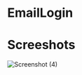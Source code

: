 # EmailLogin
# Screeshots
![Screenshot (4)](https://github.com/divyanksharma19/EmailLogin/assets/123388291/bc8fadf4-1fcf-4975-950d-a6671c1de765)
